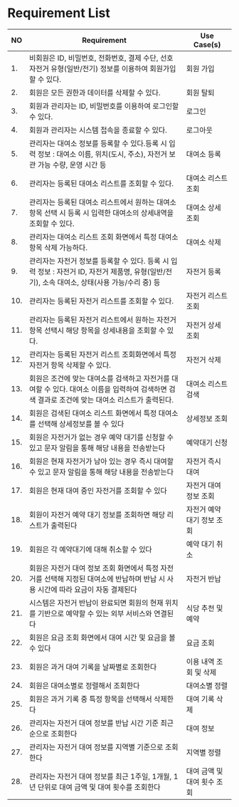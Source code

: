 
# Requirement List

| NO  | Requirement                                                                              | Use Case(s) |
|-----|------------------------------------------------------------------------------------------|-------------|
| 1.  | 비회원은 ID, 비밀번호, 전화번호, 결제 수단, 선호 자전거 유형(일반/전기) 정보를 이용하여 회원가입 할 수 있다.                       | 회원 가입       |
| 2.  | 회원은 모든 권한과 데이터를 삭제할 수 있다.                                                                | 회원 탈퇴       |
| 3.  | 회원과 관리자는 ID, 비밀번호를 이용하여 로그인할 수 있다.                                                       | 로그인         |
| 4.  | 회원과 관리자는 시스템 접속을 종료할 수 있다.                                                               | 로그아웃        |
| 5.  | 관리자는 대여소 정보를 등록할 수 있다.등록 시 입력 정보 : 대여소 이름, 위치(도시, 주소), 자전거 보관 가능 수량, 운영 시간 등             | 대여소 등록      |
| 6.  | 관리자는 등록된 대여소 리스트를 조회할 수 있다.                                                              | 대여소 리스트 조회  |
| 7.  | 관리자는 등록된 대여소 리스트에서 원하는 대여소 항목 선택 시 등록 시 입력한 대여소의 상세내역을 조회할 수 있다.                         | 대여소 상세 조회   |
| 8.  | 관리자는 대여소 리스트 조회 화면에서 특정 대여소 항목 삭제 가능하다.                                                  | 대여소 삭제      |
| 9.  | 관리자는 자전거 정보를 등록할 수 있다. 등록 시 입력 정보 : 자전거 ID, 자전거 제품명, 유형(일반/전기), 소속 대여소, 상태(사용 가능/수리 중) 등 | 자전거 등록      |
| 10. | 관리자는 등록된 자전거 리스트를 조회할 수 있다.                                                              | 자전거 리스트 조회  |
| 11. | 관리자는 등록된 자전거 리스트에서 원하는 자전거 항목 선택시 해당 항목을 상세내용을 조회할 수 있다.                                 | 자전거 상세 조회   |
| 12. | 관리자는 등록된 자전거 리스트 조회화면에서 특정 자전거 항목 삭제할 수 있다.                                              | 자전거 삭제      |
| 13. | 회원은 조건에 맞는 대여소를 검색하고 자전거를 대여할 수 있다. 대여소 이름을 입력하여 검색하면 검색 결과로 조건에 맞는 대여소 리스트가 출력된다.       | 대여소 리스트 검색  |
| 14. | 회원은 검색된 대여소 리스트 화면에서 특정 대여소를 선택해 상세정보를 볼 수 있다 | 상세정보 조회 |
| 15. | 회원은 자전거가 없는 경우 예약 대기를 신청할 수 있고 문자 알림을 통해 해당 내용을 전송받는다 | 예약대기 신청 |
| 16. | 회원은 현재 자전거가 남아 있는 경우 즉시 대여할 수 있고 문자 알림을 통해 해당 내용을 전송받는다| 자전거 즉시 대여 |
| 17. | 회원은 현재 대여 중인 자전거를 조회할 수 있다 | 자전거 대여 정보 조회 |
| 18. | 회원이 자전거 예약 대기 정보를 조회하면 해당 리스트가 출력된다 | 자전거 예약 대기 정보 조회 |
| 19. | 회원은 각 예약대기에 대해 취소할 수 있다| 예약 대기 취소 |
| 20.  | 회원은 자전거 대여 정보 조회 화면에서 특정 자전거를 선택해 지정된 대여소에 반납하며 반납 시 사용 시간에 따라 요금이 자동 결제된다 |  자전거 반납  |
| 21.  | 시스템은 자전거 반납이 완료되면 회원의 현재 위치를 기반으로 예약할 수 있는 외부 서비스와 연결된다 | 식당 추천 및 예약  |
| 22.  | 회원은 요금 조회 화면에서 대여 시간 및 요금을 볼 수 있다 | 요금 조회 |
| 23.  | 회원은 과거 대여 기록을 날짜별로 조회한다  | 이용 내역 조회 및 삭제   |
| 24.  |  회원은 대여소별로 정렬해서 조회한다  | 대여소별 정렬   |
| 25.  |  회원은 과거 기록 중 특정 항목을 선택해서 삭제한다  | 대여 기록 삭제   |
| 26. | 관리자는 자전거 대여 정보를 반납 시간 기준 최근순으로 조회한다  | 대여 정보  |
| 27. | 관리자는 자전거 대여 정보를 지역별 기준으로 조회한다  | 지역별 정렬  |
| 28. | 관리자는 자전거 대여 정보를 최근 1주일, 1개월, 1년 단위로 대여 금액 및 대여 횟수를 조회한다  | 대여 금액 및 대여 횟수 조회  |